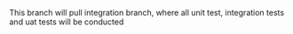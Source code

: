 <p>This branch will pull integration branch, where all unit test, integration tests and uat tests will be conducted</p>